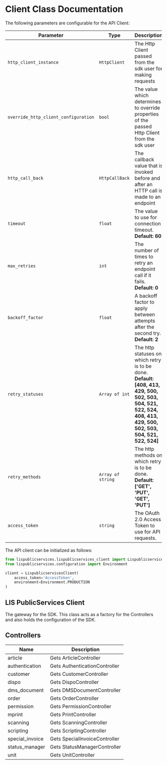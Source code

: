 
# Client Class Documentation

The following parameters are configurable for the API Client:

| Parameter | Type | Description |
|  --- | --- | --- |
| `http_client_instance` | `HttpClient` | The Http Client passed from the sdk user for making requests |
| `override_http_client_configuration` | `bool` | The value which determines to override properties of the passed Http Client from the sdk user |
| `http_call_back` | `HttpCallBack` | The callback value that is invoked before and after an HTTP call is made to an endpoint |
| `timeout` | `float` | The value to use for connection timeout. <br> **Default: 60** |
| `max_retries` | `int` | The number of times to retry an endpoint call if it fails. <br> **Default: 0** |
| `backoff_factor` | `float` | A backoff factor to apply between attempts after the second try. <br> **Default: 2** |
| `retry_statuses` | `Array of int` | The http statuses on which retry is to be done. <br> **Default: [408, 413, 429, 500, 502, 503, 504, 521, 522, 524, 408, 413, 429, 500, 502, 503, 504, 521, 522, 524]** |
| `retry_methods` | `Array of string` | The http methods on which retry is to be done. <br> **Default: ['GET', 'PUT', 'GET', 'PUT']** |
| `access_token` | `string` | The OAuth 2.0 Access Token to use for API requests. |

The API client can be initialized as follows:

```python
from lispublicservices.lispublicservices_client import LispublicservicesClient
from lispublicservices.configuration import Environment

client = LispublicservicesClient(
    access_token='AccessToken',
    environment=Environment.PRODUCTION
)
```

## LIS PublicServices Client

The gateway for the SDK. This class acts as a factory for the Controllers and also holds the configuration of the SDK.

## Controllers

| Name | Description |
|  --- | --- |
| article | Gets ArticleController |
| authentication | Gets AuthenticationController |
| customer | Gets CustomerController |
| dispo | Gets DispoController |
| dms_document | Gets DMSDocumentController |
| order | Gets OrderController |
| permission | Gets PermissionController |
| mprint | Gets PrintController |
| scanning | Gets ScanningController |
| scripting | Gets ScriptingController |
| special_invoice | Gets SpecialInvoiceController |
| status_manager | Gets StatusManagerController |
| unit | Gets UnitController |

